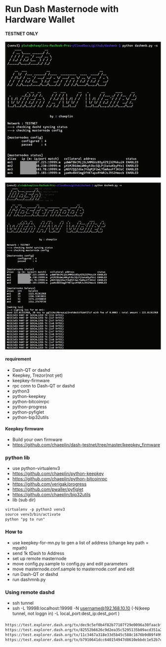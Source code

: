 Run Dash Masternode with Hardware Wallet
=========================================

#### TESTNET ONLY ####

![1](./pics/dashmnb1.png)


![2](./pics/dashmnb3.png)

#### requirement
- Dash-QT or dashd
- Keepkey, Trezor(not yet) 
- keepkey-firmware
- rpc conn to Dash-QT or dashd
- python3
- python-keepkey
- python-bitcoinrpc
- python-progress
- python-pyfiglet
- python-bip32utils

#### Keepkey firmware
- Build your own firmware
- https://github.com/chaeplin/dash-testnet/tree/master/keepkey_firmware

### python lib
- use python-virtualenv3
- https://github.com/chaeplin/python-keepkey
- https://github.com/chaeplin/python-bitcoinrpc
- https://github.com/verigak/progress
- https://github.com/pwaller/pyfiglet
- https://github.com/chaeplin/bip32utils
- lib (sub dir)
```
virtualenv -p python3 venv3
source venv3/bin/activate
python "pg to run"
```

### How to
- use keepkey-for-mn.py to gen a list of address (change key path = mpath)
- send 1k tDash to Address
- set up remote masternode
- move config.py.sample to config.py and edit parameters
- move masternode.conf.sample to masternode.conf and edit
- run Dash-QT or dashd
- run dashmnb.py

### Using remote dashd
- ssh tunnel
- ssh -L 19998:localhost:19998 -N username@192.168.10.10 (-N(keep tunnel, not loggn in) -L local_port:dest_ip:dest_port )



####
    https://test.explorer.dash.org/tx/dec9c5ef0b4f82b77107f29e0096a30faacbf068f5b46a106726b02036caaeb4#o0
    https://test.explorer.dash.org/tx/82552b6626c9d2ea35c5295135b09acd351a28f552d3a666612d85e36f805e26#o0
    https://test.explorer.dash.org/tx/11c3467a318e33d5b45c588c1676b9d09f4999a96c8ce720b9d4d5815181e28a#o0
    https://test.explorer.dash.org/tx/b7910641dcc640154947d8610ebbdc1e52b7c43383a8b4e96cde6fbd089780a2#o0